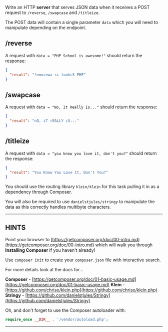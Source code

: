 Write an HTTP **server** that serves JSON data when it receives a POST request to `/reverse`, `/swapcase` and `/titleize`. 

The POST data will contain a single parameter `data` which you will need to manipulate depending on the endpoint.

## /reverse  

A request with `data = "PHP School is awesome!"` should return the response:

```json
{
  "result": "!emosewa si loohcS PHP"
}
```

## /swapcase  

A request with `data = "No, It Really Is..."` should return the response:

```json
{
  "result": "nO, iT rEALLY iS..."
}
```

## /titleize  

A request with `data = "you know you love it, don't you?"` should return the response:

```json
{
  "result": "You Know You Love It, Don't You?"
}
```

You should use the routing library `klein/klein` for this task pulling it in as a dependency through Composer. 

You will also be required to use `danielstjules/stringy` to manipulate the data as this correctly handles multibyte characters. 

----------------------------------------------------------------------
## HINTS

Point your browser to [https://getcomposer.org/doc/00-intro.md](https://getcomposer.org/doc/00-intro.md) which will walk you through **Installing Composer** if you haven't already!

Use `composer init` to create your `composer.json` file with interactive search. 

For more details look at the docs for...

**Composer** - [https://getcomposer.org/doc/01-basic-usage.md](https://getcomposer.org/doc/01-basic-usage.md) 
**Klein** - [https://github.com/chriso/klein.php](https://github.com/chriso/klein.php)
**Stringy** - [https://github.com/danielstjules/Stringy](https://github.com/danielstjules/Stringy)
  
Oh, and don't forget to use the Composer autoloader with:

```php
require_once __DIR__ . '/vendor/autoload.php';
```
----------------------------------------------------------------------
